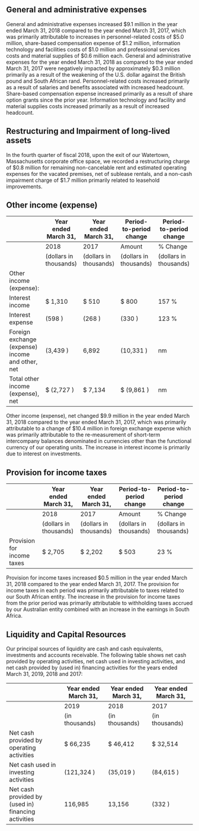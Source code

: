 ## General and administrative expenses

General and administrative expenses increased $9.1 million in the year ended March 31, 2018 compared to the year ended March 31, 2017, which was primarily attributable to increases in personnel-related costs of $5.0 million, share-based compensation expense of $1.2 million, information technology and facilities costs of $1.0 million and professional services costs and material supplies of $0.6 million each. General and administrative expenses for the year ended March 31, 2018 as compared to the year ended March 31, 2017 were negatively impacted by approximately $0.3 million primarily as a result of the weakening of the U.S. dollar against the British pound and South African rand. Personnel-related costs increased primarily as a result of salaries and benefits associated with increased headcount. Share-based compensation expense increased primarily as a result of share option grants since the prior year. Information technology and facility and material supplies costs increased primarily as a result of increased headcount.

## Restructuring and Impairment of long-lived assets

In the fourth quarter of fiscal 2018, upon the exit of our Watertown, Massachusetts corporate office space, we recorded a restructuring charge of $0.8 million for remaining non-cancelable rent and estimated operating expenses for the vacated premises, net of sublease rentals, and a non-cash impairment charge of $1.7 million primarily related to leasehold improvements.

## Other income (expense)

|                                                  | Year ended March 31,   | Year ended March 31,   | Period-to-period change   | Period-to-period change   |
|--------------------------------------------------|------------------------|------------------------|---------------------------|---------------------------|
|                                                  | 2018                   | 2017                   | Amount                    | % Change                  |
|                                                  | (dollars in thousands) | (dollars in thousands) | (dollars in thousands)    | (dollars in thousands)    |
| Other income (expense):                          |                        |                        |                           |                           |
| Interest income                                  | $ 1,310                | $ 510                  | $ 800                     | 157 %                     |
| Interest expense                                 | (598 )                 | (268 )                 | (330 )                    | 123 %                     |
| Foreign exchange (expense) income and other, net | (3,439 )               | 6,892                  | (10,331 )                 | nm                        |
| Total other income (expense), net                | $ (2,727 )             | $ 7,134                | $ (9,861 )                | nm                        |

Other income (expense), net changed $9.9 million in the year ended March 31, 2018 compared to the year ended March 31, 2017, which was primarily attributable to a change of $10.4 million in foreign exchange expense which was primarily attributable to the re-measurement of short-term intercompany balances denominated in currencies other than the functional currency of our operating units. The increase in interest income is primarily due to interest on investments.

## Provision for income taxes

|                            | Year ended March 31,   | Year ended March 31,   | Period-to-period change   | Period-to-period change   |
|----------------------------|------------------------|------------------------|---------------------------|---------------------------|
|                            | 2018                   | 2017                   | Amount                    | % Change                  |
|                            | (dollars in thousands) | (dollars in thousands) | (dollars in thousands)    | (dollars in thousands)    |
| Provision for income taxes | $ 2,705                | $ 2,202                | $ 503                     | 23 %                      |

Provision for income taxes increased $0.5 million in the year ended March 31, 2018 compared to the year ended March 31, 2017. The provision for income taxes in each period was primarily attributable to taxes related to our South African entity. The increase in the provision for income taxes from the prior period was primarily attributable to withholding taxes accrued by our Australian entity combined with an increase in the earnings in South Africa.

## Liquidity and Capital Resources

Our principal sources of liquidity are cash and cash equivalents, investments and accounts receivable. The following table shows net cash provided by operating activities, net cash used in investing activities, and net cash provided by (used in) financing activities for the years ended March 31, 2019, 2018 and 2017:

|                                                     | Year ended March 31,   | Year ended March 31,   | Year ended March 31,   |
|-----------------------------------------------------|------------------------|------------------------|------------------------|
|                                                     | 2019                   | 2018                   | 2017                   |
|                                                     | (in thousands)         | (in thousands)         | (in thousands)         |
| Net cash provided by operating activities           | $ 66,235               | $ 46,412               | $ 32,514               |
| Net cash used in investing activities               | (121,324 )             | (35,019 )              | (84,615 )              |
| Net cash provided by (used in) financing activities | 116,985                | 13,156                 | (332 )                 |